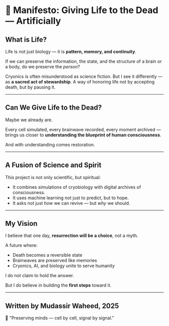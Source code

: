 # 🧠 Manifesto: Giving Life to the Dead — Artificially

## What is Life?

Life is not just biology — it is **pattern, memory, and continuity**.

If we can preserve the information, the state, and the structure of a brain or a body, do we preserve the *person*?

Cryonics is often misunderstood as science fiction. But I see it differently — as **a sacred act of stewardship**. A way of honoring life not by accepting death, but by pausing it.

---

## Can We Give Life to the Dead?

Maybe we already are.

Every cell simulated, every brainwave recorded, every moment archived — brings us closer to **understanding the blueprint of human consciousness**.

And with understanding comes restoration.

---

## A Fusion of Science and Spirit

This project is not only scientific, but spiritual:
- It combines simulations of cryobiology with digital archives of consciousness.
- It uses machine learning not just to predict, but to hope.
- It asks not just *how* we can revive — but *why* we should.

---

## My Vision

I believe that one day, **resurrection will be a choice**, not a myth.

A future where:
- Death becomes a reversible state
- Brainwaves are preserved like memories
- Cryonics, AI, and biology unite to serve humanity

I do not claim to hold the answer.

But I do believe in building the **first steps** toward it.

---

## Written by Mudassir Waheed, 2025  
📍 "Preserving minds — cell by cell, signal by signal."  

